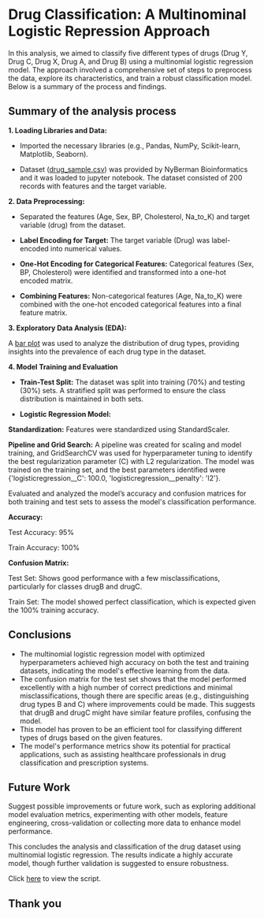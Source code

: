 # Drug Classification: A Multinominal Logistic Repression Approach

In this analysis, we aimed to classify five different types of drugs (Drug Y, Drug C, Drug X, Drug A, and Drug B) using a multinomial logistic regression model. The approach involved a comprehensive set of steps to preprocess the data, explore its characteristics, and train a robust classification model. Below is a summary of the process and findings.

## Summary of the analysis process

**1. Loading Libraries and Data:**

- Imported the necessary libraries (e.g., Pandas, NumPy, Scikit-learn, Matplotlib, Seaborn).

- Dataset ([drug_sample.csv](https://github.com/vaishnavipaithane/Drug-Classification-A-Multinomial-Logistic-Regression-Approach/blob/main/drug_sample.csv)) was provided by NyBerman Bioinformatics and it was loaded to jupyter notebook. The dataset consisted of 200 records with features and the target variable.

**2. Data Preprocessing:**
   
- Separated the features (Age, Sex, BP, Cholesterol, Na_to_K) and target variable (drug) from the dataset.

- **Label Encoding for Target:** The target variable (Drug) was label-encoded into numerical values.

- **One-Hot Encoding for Categorical Features:** Categorical features (Sex, BP, Cholesterol) were identified and transformed into a one-hot encoded matrix.

- **Combining Features:** Non-categorical features (Age, Na_to_K) were combined with the one-hot encoded categorical features into a final feature matrix.

**3. Exploratory Data Analysis (EDA):**

A [bar plot](https://github.com/vaishnavipaithane/Drug-Classification-A-Multinomial-Logistic-Regression-Approach/blob/main/Drug_Type_Distribution.pdf) was used to analyze the distribution of drug types, providing insights into the prevalence of each drug type in the dataset.

**4. Model Training and Evaluation**

- **Train-Test Split:** The dataset was split into training (70%) and testing (30%) sets. A stratified split was performed to ensure the class distribution is maintained in both sets.

- **Logistic Regression Model:**

**Standardization:** Features were standardized using StandardScaler.

**Pipeline and Grid Search:** A pipeline was created for scaling and model training, and GridSearchCV was used for hyperparameter tuning to identify the best regularization parameter (C) with L2 regularization. The model was trained on the training set, and the best parameters identified were  {'logisticregression__C': 100.0, 'logisticregression__penalty': 'l2'}.

Evaluated and analyzed the model’s accuracy and confusion matrices for both training and test sets to assess the model's classification performance.

**Accuracy:** 

Test Accuracy: 95% 

Train Accuracy: 100%

**Confusion Matrix:**

Test Set: Shows good performance with a few misclassifications, particularly for classes drugB and drugC.

Train Set: The model showed perfect classification, which is expected given the 100% training accuracy.

## Conclusions

- The multinomial logistic regression model with optimized hyperparameters achieved high accuracy on both the test and training datasets, indicating the model's effective learning from the data.
- The confusion matrix for the test set shows that the model performed excellently with a high number of correct predictions and minimal misclassifications, though there are specific areas (e.g., distinguishing drug types B and C) where improvements could be made. This suggests that drugB and drugC might have similar feature profiles, confusing the model.
- This model has proven to be an efficient tool for classifying different types of drugs based on the given features.
- The model's performance metrics show its potential for practical applications, such as assisting healthcare professionals in drug classification and prescription systems. 

## Future Work 

Suggest possible improvements or future work, such as exploring additional model evaluation metrics, experimenting with other models, feature engineering, cross-validation or collecting more data to enhance model performance.

This concludes the analysis and classification of the drug dataset using multinomial logistic regression. The results indicate a highly accurate model, though further validation is suggested to ensure robustness.

Click [here](https://github.com/vaishnavipaithane/Drug-Classification-A-Multinomial-Logistic-Regression-Approach/blob/main/Project.ipynb) to view the script.

## Thank you

